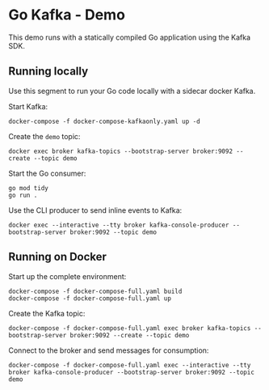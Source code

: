 # Go Kafka - Demo

This demo runs with a statically compiled Go application using the Kafka SDK.

## Running locally

Use this segment to run your Go code locally with a sidecar docker Kafka.

Start Kafka:

```
docker-compose -f docker-compose-kafkaonly.yaml up -d
```

Create the `demo` topic:

```
docker exec broker kafka-topics --bootstrap-server broker:9092 --create --topic demo
```

Start the Go consumer:

```
go mod tidy
go run .
```

Use the CLI producer to send inline events to Kafka:

```
docker exec --interactive --tty broker kafka-console-producer --bootstrap-server broker:9092 --topic demo
```

## Running on Docker

Start up the complete environment:

```
docker-compose -f docker-compose-full.yaml build
docker-compose -f docker-compose-full.yaml up
```

Create the Kafka topic:

```
docker-compose -f docker-compose-full.yaml exec broker kafka-topics --bootstrap-server broker:9092 --create --topic demo
```

Connect to the broker and send messages for consumption:

```
docker-compose -f docker-compose-full.yaml exec --interactive --tty broker kafka-console-producer --bootstrap-server broker:9092 --topic demo
```
